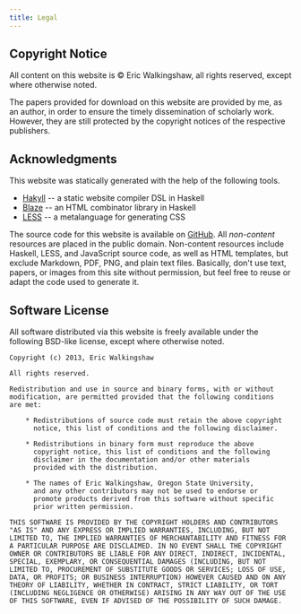 ```yaml
---
title: Legal
---
```


## Copyright Notice

All content on this website is © Eric Walkingshaw, all rights reserved, except
where otherwise noted.

The papers provided for download on this website are provided by me, as an
author, in order to ensure the timely dissemination of scholarly work. However,
they are still protected by the copyright notices of the respective publishers.


## Acknowledgments

This website was statically generated with the help of the following tools.

 *  [Hakyll](http://jaspervdj.be/hakyll) -- a static website compiler DSL
    in Haskell
 *  [Blaze](http://jaspervdj.be/blaze) -- an HTML combinator library in Haskell
 *  [LESS](http://lesscss.org) -- a metalanguage for generating CSS

The source code for this website is available on
[GitHub](https://github.com/walkie/WebPage). All *non-content* resources are
placed in the public domain. Non-content resources include Haskell, LESS, and
JavaScript source code, as well as HTML templates, but exclude Markdown, PDF,
PNG, and plain text files. Basically, don't use text, papers, or images from
this site without permission, but feel free to reuse or adapt the code used to
generate it.


## Software License

All software distributed via this website is freely available under the
following BSD-like license, except where otherwise noted.

    
    Copyright (c) 2013, Eric Walkingshaw
    
    All rights reserved.
    
    Redistribution and use in source and binary forms, with or without
    modification, are permitted provided that the following conditions
    are met:
    
        * Redistributions of source code must retain the above copyright
          notice, this list of conditions and the following disclaimer.
    
        * Redistributions in binary form must reproduce the above
          copyright notice, this list of conditions and the following
          disclaimer in the documentation and/or other materials
          provided with the distribution.
    
        * The names of Eric Walkingshaw, Oregon State University,
          and any other contributors may not be used to endorse or
          promote products derived from this software without specific
          prior written permission.
    
    THIS SOFTWARE IS PROVIDED BY THE COPYRIGHT HOLDERS AND CONTRIBUTORS
    "AS IS" AND ANY EXPRESS OR IMPLIED WARRANTIES, INCLUDING, BUT NOT
    LIMITED TO, THE IMPLIED WARRANTIES OF MERCHANTABILITY AND FITNESS FOR
    A PARTICULAR PURPOSE ARE DISCLAIMED. IN NO EVENT SHALL THE COPYRIGHT
    OWNER OR CONTRIBUTORS BE LIABLE FOR ANY DIRECT, INDIRECT, INCIDENTAL,
    SPECIAL, EXEMPLARY, OR CONSEQUENTIAL DAMAGES (INCLUDING, BUT NOT
    LIMITED TO, PROCUREMENT OF SUBSTITUTE GOODS OR SERVICES; LOSS OF USE,
    DATA, OR PROFITS; OR BUSINESS INTERRUPTION) HOWEVER CAUSED AND ON ANY
    THEORY OF LIABILITY, WHETHER IN CONTRACT, STRICT LIABILITY, OR TORT
    (INCLUDING NEGLIGENCE OR OTHERWISE) ARISING IN ANY WAY OUT OF THE USE
    OF THIS SOFTWARE, EVEN IF ADVISED OF THE POSSIBILITY OF SUCH DAMAGE.
